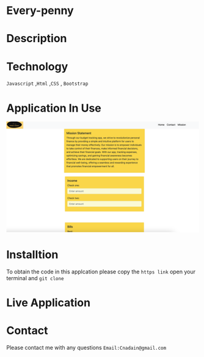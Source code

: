 # Every-penny


# Description 



# Technology 
`Javascript` ,`Html` ,`CSS` , `Bootstrap`


# Application In Use
![Screen Shot of the App in use](/assets/images/front-page.png)



# Installtion 
To obtain the code in this applcation please copy the `https link` open your terminal and `git clone`


# Live Application 



# Contact 
Please contact me with any questions `Email:Cnadain@gmail.com`